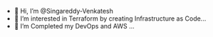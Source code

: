 - 👋 Hi, I’m @Singareddy-Venkatesh
- 👀 I’m interested in Terraform by creating Infrastructure as Code...
- 🌱 I’m Completed my DevOps and AWS ...
<!---
Singareddy-Venkatesh/Singareddy-Venkatesh is a ✨ special ✨ repository because its `README.md` (this file) appears on your GitHub profile.
You can click the Preview link to take a look at your changes.
--->
